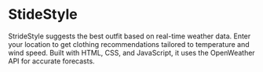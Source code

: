 # StideStyle
StrideStyle suggests the best outfit based on real-time weather data. Enter your location to get clothing recommendations tailored to temperature and wind speed. Built with HTML, CSS, and JavaScript, it uses the OpenWeather API for accurate forecasts. 
